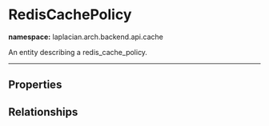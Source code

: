 

# **RedisCachePolicy**
**namespace:** laplacian.arch.backend.api.cache

An entity describing a redis_cache_policy.



---

## Properties

## Relationships
